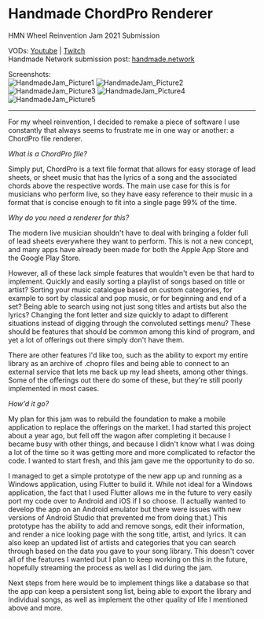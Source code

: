 # Handmade ChordPro Renderer

HMN Wheel Reinvention Jam 2021 Submission

VODs: [Youtube](https://www.youtube.com/playlist?list=PLoyETI_EsnuDECeq10ExtUkweIMH3Aybg) | [Twitch](https://www.twitch.tv/collections/lyO-1UmKqRZNDQ)  
Handmade Network submission post: [handmade.network](https://handmade.network/forums/jam/t/8125-jam_submission_chordpro_reader)

Screenshots:  
![HandmadeJam_Picture1](https://user-images.githubusercontent.com/22991229/135794208-f1c7de30-b6e1-4bcd-ba7b-6340bafc7e3d.png)
![HandmadeJam_Picture2](https://user-images.githubusercontent.com/22991229/135794210-f1a40b76-a223-4e2e-ae65-ab3c27a0df42.png)
![HandmadeJam_Picture3](https://user-images.githubusercontent.com/22991229/135794211-2c0a5654-33e2-48f0-9148-184be78a9d48.png)
![HandmadeJam_Picture4](https://user-images.githubusercontent.com/22991229/135794212-6e8d9b00-54e3-4908-99f2-b9863890e33d.png)
![HandmadeJam_Picture5](https://user-images.githubusercontent.com/22991229/135794213-9ebb0218-9369-42d6-9b44-084b1eab2f9e.png)

***

For my wheel reinvention, I decided to remake a piece of software I use constantly that always seems to frustrate me in one way or another: a ChordPro file renderer.

_What is a ChordPro file?_

Simply put, ChordPro is a text file format that allows for easy storage of lead sheets, or sheet music that has the lyrics of a song and the associated chords above the respective  words. The main use case for this is for musicians who perform live, so they have easy reference to their music in a format that is concise enough to fit into a single page 99% of the time.

_Why do you need a renderer for this?_

The modern live musician shouldn't have to deal with bringing a folder full of lead sheets everywhere they want to perform. This is not a new concept, and many apps have already been made for both the Apple App Store and the Google Play Store.

However, all of these lack simple features that wouldn't even be that hard to implement. Quickly and easily sorting a playlist of songs based on title or artist? Sorting your music catalogue based on custom categories, for example to sort by classical and pop music, or for beginning and end of a set? Being able to search using not just song titles and artists but also the lyrics? Changing the font letter and size quickly to adapt to different situations instead of digging through the convoluted settings menu? These should be features that should be common among this kind of program, and yet a lot of offerings out there simply don't have them.

There are other features I'd like too, such as the ability to export my entire library as an archive of .chopro files and being able to connect to an external service that lets me back up my lead sheets, among other things. Some of the offerings out there do some of these, but they're still poorly implemented in most cases.

_How'd it go?_

My plan for this jam was to rebuild the foundation to make a mobile application to replace the offerings on the market. I had started this project about a year ago, but fell off the wagon after completing it because I became busy with other things, and because I didn't know what I was doing a lot of the time so it was getting more and more complicated to refactor the code. I wanted to start fresh, and this jam gave me the opportunity to do so.

I managed to get a simple prototype of the new app up and running as a Windows application, using Flutter to build it. While not ideal for a Windows application, the fact that I used Flutter allows me in the future to very easily port my code over to Android and iOS if I so choose. (I actually wanted to develop the app on an Android emulator but there were issues with new versions of Android Studio that prevented me from doing that.) This prototype has the ability to add and remove songs, edit their information, and render a nice looking page with the song title, artist, and lyrics. It can also keep an updated list of artists and categories that you can search through based on the data you gave to your song library. This doesn't cover all of the features I wanted but I plan to keep working on this in the future, hopefully streaming the process as well as I did during the jam.

Next steps from here would be to implement things like a database so that the app can keep a persistent song list, being able to export the library and individual songs, as well as implement the other quality of life I mentioned above and more.
